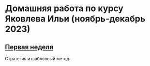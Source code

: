 # Домашняя работа по курсу Яковлева Ильи (ноябрь-декабрь 2023)

## [Первая неделя](https://github.com/YooPita/YakovlevCourseHomework/tree/main/FirstWeek)
Стратегия и шаблонный метод.
